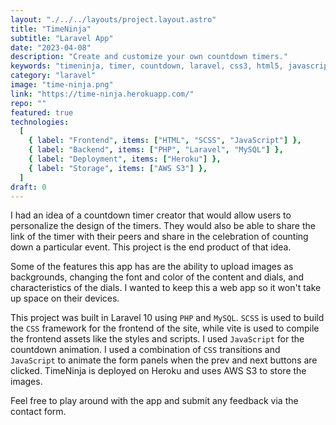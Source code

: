 ```yaml
---
layout: "./../../layouts/project.layout.astro"
title: "TimeNinja"
subtitle: "Laravel App"
date: "2023-04-08"
description: "Create and customize your own countdown timers."
keywords: "timeninja, timer, countdown, laravel, css3, html5, javascript, js, php, mysql, scss"
category: "laravel"
image: "time-ninja.png"
link: "https://time-ninja.herokuapp.com/"
repo: ""
featured: true
technologies:
  [
    { label: "Frontend", items: ["HTML", "SCSS", "JavaScript"] },
    { label: "Backend", items: ["PHP", "Laravel", "MySQL"] },
    { label: "Deployment", items: ["Heroku"] },
    { label: "Storage", items: ["AWS S3"] },
  ]
draft: 0
---
```


I had an idea of a countdown timer creator that would allow users to personalize the design of the timers.
They would also be able to share the link of the timer with their peers and share in the celebration of counting down a particular event.
This project is the end product of that idea.

Some of the features this app has are the ability to upload images as backgrounds, changing the font and color of the content and dials, and characteristics of the dials.
I wanted to keep this a web app so it won't take up space on their devices.

This project was built in Laravel 10 using `PHP` and `MySQL`.
`SCSS` is used to build the `CSS` framework for the frontend of the site, while vite is used to compile the frontend assets like the styles and scripts.
I used `JavaScript` for the countdown animation.
I used a combination of `CSS` transitions and `JavaScript` to animate the form panels when the prev and next buttons are clicked.
TimeNinja is deployed on Heroku and uses AWS S3 to store the images.

Feel free to play around with the app and submit any feedback via the contact form.